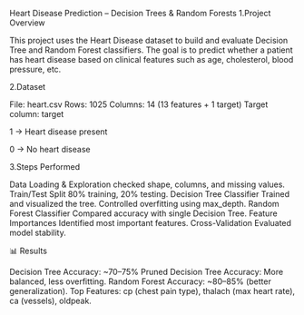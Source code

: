 Heart Disease Prediction – Decision Trees & Random Forests
1.Project Overview

This project uses the Heart Disease dataset to build and evaluate Decision Tree and Random Forest classifiers. The goal is to predict whether a patient has heart disease based on clinical features such as age, cholesterol, blood pressure, etc.

2.Dataset

File: heart.csv
Rows: 1025
Columns: 14 (13 features + 1 target)
Target column: target

1 → Heart disease present

0 → No heart disease

3.Steps Performed

Data Loading & Exploration
checked shape, columns, and missing values.
Train/Test Split
80% training, 20% testing.
Decision Tree Classifier
Trained and visualized the tree.
Controlled overfitting using max_depth.
Random Forest Classifier
Compared accuracy with single Decision Tree.
Feature Importances
Identified most important features.
Cross-Validation
Evaluated model stability.

📊 Results

Decision Tree Accuracy: ~70–75%
Pruned Decision Tree Accuracy: More balanced, less overfitting.
Random Forest Accuracy: ~80–85% (better generalization).
Top Features: cp (chest pain type), thalach (max heart rate), ca (vessels), oldpeak.
